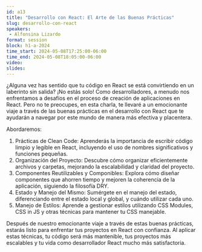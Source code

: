```yaml
---
id: a13
title: "Desarrollo con React: El Arte de las Buenas Prácticas"
slug: desarrollo-con-react
speakers:
 - Alfonsina Lizardo
format: session
block: h1-a-2024
time_start: 2024-05-08T17:25:00-06:00
time_end: 2024-05-08T18:05:00-06:00
video:
slides:
---
```


¿Alguna vez has sentido que tu código en React se está convirtiendo en un laberinto sin salida? ¡No estás solo! Como desarrolladores, a menudo nos enfrentamos a desafíos en el proceso de creación de aplicaciones en React. Pero no te preocupes, en esta charla, te llevaré a un emocionante viaje a través de las buenas prácticas en el desarrollo con React que te ayudarán a navegar por este mundo de manera más efectiva y placentera.

Abordaremos:

1. Prácticas de Clean Code: Aprenderás la importancia de escribir código limpio y legible en React, incluyendo el uso de nombres significativos y funciones pequeñas.
2. Organización del Proyecto: Descubre cómo organizar eficientemente archivos y carpetas, mejorando la escalabilidad y claridad del proyecto.
3. Componentes Reutilizables y Componibles: Explora cómo diseñar componentes que ahorren tiempo y mejoren la coherencia de la aplicación, siguiendo la filosofía DRY.
4. Estado y Manejo del Mismo: Sumérgete en el manejo del estado, diferenciando entre el estado local y global, y cuándo utilizar cada uno.
5. Manejo de Estilos: Aprende a gestionar estilos utilizando CSS Modules, CSS in JS y otras técnicas para mantener tu CSS manejable.

Después de nuestro emocionante viaje a través de estas buenas prácticas, estarás listo para enfrentar tus proyectos en React con confianza. Al aplicar estas técnicas, tu código será más mantenible, tus proyectos más escalables y tu vida como desarrollador React mucho más satisfactoria.